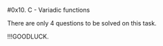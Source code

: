 #0x10. C - Variadic functions


There are only 4 questions to be solved on this task.


!!!GOODLUCK.
